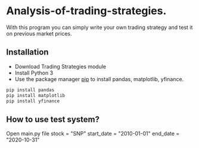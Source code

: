 # Analysis-of-trading-strategies.
With this program you can simply write your own trading strategy and test it on previous market prices.

## Installation
- Download Trading Strategies module
- Install Python 3
- Use the package manager [pip](https://pip.pypa.io/en/stable/) to install pandas, matplotlib, yfinance.

```bash
pip install pandas
pip install matplotlib
pip install yfinance
```
 
## How to use test system?
Open main.py file
stock = "SNP"
start_date = "2010-01-01"
end_date = "2020-10-31"
